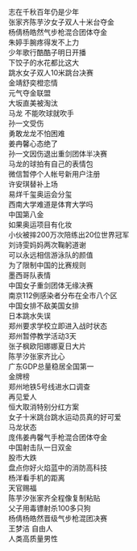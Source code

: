 志在千秋百年仍是少年  
张家齐陈芋汐女子双人十米台夺金  
杨倩杨皓然气步枪混合团体夺金  
朱婷手腕疼得发不上力  
少年歌行酷酷子明日开播  
下饺子的水花都比这大  
跳水女子双人10米跳台决赛  
金靖舒奕橙恋情  
元气夺金联盟  
大坂直美被淘汰  
马龙 不能吹球就吹手  
孙一文受伤  
勇敢龙龙不怕困难  
姜冉馨心态绝了  
孙一文因伤退出重剑团体半决赛  
马龙的球拍有自己的表情包  
微信暂停个人帐号新用户注册  
许安琪替补上场  
易烊千玺奥运会分玺  
西南大学难道是体育大学吗  
中国第八金  
如果奥运项目有化妆  
小伙被摔200万次陪练出20位世界冠军  
刘诗雯妈妈两次鞠躬道谢  
可以永远相信游泳队的颜值  
为了限制中国的比赛规则  
墨西哥队表情  
中国女子重剑团体无缘决赛  
南京112例感染者分布在全市八个区  
中国女排不敌美国女排  
日本跳水失误  
郑州要求学校立即进入战时状态  
郑州暂停教学活动3天  
张子枫欧阳娜娜夏日大片  
陈芋汐张家齐比心  
广东GDP总量稳居全国第一  
金牌榜  
郑州地铁5号线进水口调查  
再见爱人  
恒大取消特别分红方案  
女子十米跳台跳水运动员真的好可爱  
马龙状态  
庞伟姜冉馨气手枪混合团体夺金  
中国射击队一日双金  
股市大跌  
盘点你好火焰蓝中的消防高科技  
杨洋看手机的距离  
天官赐福  
陈芋汐张家齐全程像复制粘贴  
父子用毒镖射杀100多只狗  
杨倩杨皓然晋级气步枪混团决赛  
王梦洁 自由人  
人类高质量男性  
